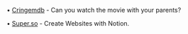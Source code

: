 • [Cringemdb](https://cringemdb.com/) - Can you watch the movie with your parents? 

• [Super.so](https://super.so/) - Create Websites with Notion.

